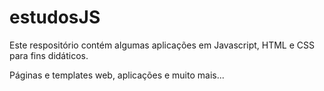 # estudosJS

Este respositório contém algumas aplicações em Javascript, HTML e CSS para fins didáticos.

Páginas e templates web, aplicações e muito mais...
